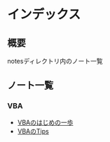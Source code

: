 # インデックス

## 概要

notesディレクトリ内のノート一覧

## ノート一覧

### VBA

- [VBAのはじめの一歩](notes/VBAのはじめの一歩.md)
- [VBAのTips](notes/VBAのTips.md)
